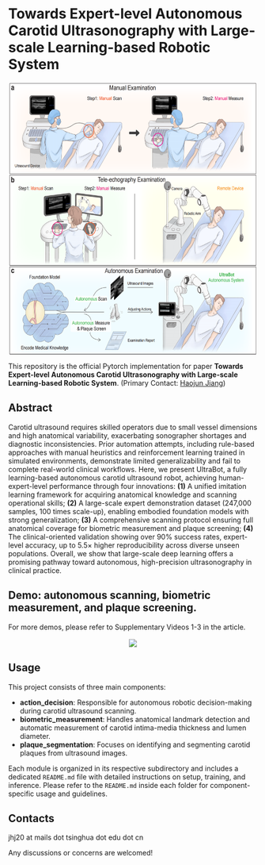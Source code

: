 # Towards Expert-level Autonomous Carotid Ultrasonography with Large-scale Learning-based Robotic System

<p align="center"> <img src='docs/intro.png' align="center" height="550px"> </p>

This repository is the official Pytorch implementation for paper **Towards Expert-level Autonomous Carotid Ultrasonography with Large-scale Learning-based Robotic System**. (Primary Contact: [Haojun Jiang](https://github.com/jianghaojun))

## Abstract

Carotid ultrasound requires skilled operators due to small vessel dimensions and high anatomical variability, exacerbating sonographer shortages and diagnostic inconsistencies. Prior automation attempts, including rule-based approaches with manual heuristics and reinforcement learning trained in simulated environments, demonstrate limited generalizability and fail to complete real-world clinical workflows. Here, we present UltraBot, a fully learning-based autonomous carotid ultrasound robot, achieving human-expert-level performance through four innovations: 
**(1)** A unified imitation learning framework for acquiring anatomical knowledge and scanning operational skills;
**(2)** A large-scale expert demonstration dataset (247,000 samples, 100 times scale-up), enabling embodied foundation models with strong generalization;
**(3)** A comprehensive scanning protocol ensuring full anatomical coverage for biometric measurement and plaque screening; 
**(4)** The clinical-oriented validation showing over 90\% success rates, expert-level accuracy, up to 5.5× higher reproducibility across diverse unseen populations.
Overall, we show that large-scale deep learning offers a promising pathway toward autonomous, high-precision ultrasonography in clinical practice.

## Demo: autonomous scanning, biometric measurement, and plaque screening.

For more demos, please refer to Supplementary Videos 1-3 in the article.

<p align="center"> <img src='docs/demo.gif' align="center" height="400px"> </p>


## Usage

This project consists of three main components:

- **action_decision**: Responsible for autonomous robotic decision-making during carotid ultrasound scanning.
- **biometric_measurement**: Handles anatomical landmark detection and automatic measurement of carotid intima-media thickness and lumen diameter.
- **plaque_segmentation**: Focuses on identifying and segmenting carotid plaques from ultrasound images.

Each module is organized in its respective subdirectory and includes a dedicated `README.md` file with detailed instructions on setup, training, and inference. Please refer to the `README.md` inside each folder for component-specific usage and guidelines.

## Contacts
jhj20 at mails dot tsinghua dot edu dot cn

Any discussions or concerns are welcomed!